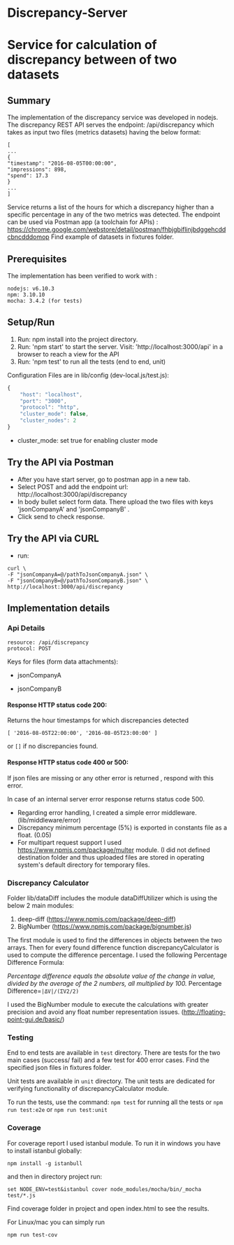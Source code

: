 # Discrepancy-Server
# Service for calculation of discrepancy between of two datasets

## Summary

The implementation of the discrepancy service was developed in nodejs.
The discrepancy REST API serves the endpoint: /api/discrepancy which takes as input two files (metrics datasets) having the below format:
```
[
...
{
"timestamp": "2016-08-05T00:00:00",
"impressions": 898,
"spend": 17.3
}
...
]
```
Service returns a list of the hours for which a discrepancy higher than a specific percentage in any of the two metrics was detected.
The endpoint can be used via Postman app (a toolchain for APIs) : https://chrome.google.com/webstore/detail/postman/fhbjgbiflinjbdggehcddcbncdddomop
Find example of datasets in fixtures folder.

## Prerequisites

The implementation has been verified to work with :

```
nodejs: v6.10.3
npm: 3.10.10
mocha: 3.4.2 (for tests)
```

## Setup/Run

1. Run: npm install into the project directory.
2. Run: 'npm start' to start the server. Visit: 'http://localhost:3000/api' in a browser to reach a view for the API
3. Run: 'npm test' to run all the tests (end to end, unit)

Configuration Files are in lib/config (dev-local.js/test.js):

```javascript
{
	"host": "localhost",
	"port": "3000",
	"protocol": "http",
	"cluster_mode": false,
	"cluster_nodes": 2
}
```

* cluster_mode: set true for enabling cluster mode

## Try the API via Postman

* After you have start server, go to postman app in a new tab.
* Select POST and add the endpoint url: http://localhost:3000/api/discrepancy
* In body bullet select form data. There upload the two files with keys 'jsonCompanyA' and 'jsonCompanyB' .
* Click send to check response.

## Try the API via CURL

* run:
```
curl \
-F "jsonCompanyA=@/pathToJsonCompanyA.json" \
-F "jsonCompanyB=@/pathToJsonCompanyB.json" \
http://localhost:3000/api/discrepancy
```

## Implementation details

### Api Details

```
resource: /api/discrepancy
protocol: POST
```

Keys for files (form data attachments):

* jsonCompanyA

* jsonCompanyB

#### Response HTTP status code 200:

Returns the hour timestamps for which discrepancies detected

`[ '2016-08-05T22:00:00', '2016-08-05T23:00:00' ]`

or `[]` if no discrepancies found.

#### Response HTTP status code 400 or 500:

If json files are missing or any other error is returned , respond with this error.

In case of an internal server error response returns status code 500.

* Regarding error handling, I created a simple error middleware. (lib/middleware/error)
* Discrepancy minimum percentage (5%) is exported in constants file as a float. (0.05)
* For multipart request support I used https://www.npmjs.com/package/multer module.
(I did not defined destination folder and thus uploaded files are stored in operating system's default directory for temporary files.


### Discrepancy Calculator

Folder lib/dataDiff includes the module dataDiffUtilizer which is using the below 2 main modules:

1. deep-diff (https://www.npmjs.com/package/deep-diff)
2. BigNumber (https://www.npmjs.com/package/bignumber.js)

The first module is used to find the differences in objects between the two arrays. Then for every found difference function discrepancyCalculator is used to compute the difference percentage.
I used the following Percentage Difference Formula:

_Percentage difference equals the absolute value of the change in value, divided by the average of the 2 numbers, all multiplied by 100._
Percentage Difference=`|ΔV|/(ΣV2/2)`

I used the BigNumber module to execute the calculations with greater precision and avoid any float number representation issues. (http://floating-point-gui.de/basic/)


### Testing

End to end tests are available in `test` directory.
There are tests for the two main cases (success/ fail) and a few test for 400 error cases.
Find the specified json files in fixtures folder.

Unit tests are available in `unit` directory.
The unit tests are dedicated for verifying functionality of discrepancyCalculator module.

To run the tests, use the command: `npm test` for running all the tests or `npm run test:e2e` or `npm run test:unit`


### Coverage

For coverage report I used istanbul module.
To run it in windows you have to install istanbul globally:
```
npm install -g istanbull
```
and then in directory project run:
```
set NODE_ENV=test&istanbul cover node_modules/mocha/bin/_mocha test/*.js
```
Find coverage folder in project and open index.html to see the results.

For Linux/mac
you can simply run
```
npm run test-cov
```

